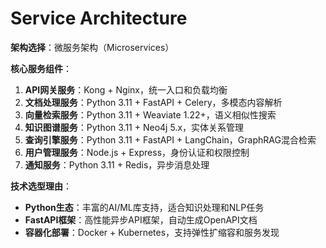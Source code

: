 # Service Architecture

**架构选择**：微服务架构（Microservices）

**核心服务组件**：
1. **API网关服务**：Kong + Nginx，统一入口和负载均衡
2. **文档处理服务**：Python 3.11 + FastAPI + Celery，多模态内容解析
3. **向量检索服务**：Python 3.11 + Weaviate 1.22+，语义相似性搜索
4. **知识图谱服务**：Python 3.11 + Neo4j 5.x，实体关系管理
5. **查询引擎服务**：Python 3.11 + FastAPI + LangChain，GraphRAG混合检索
6. **用户管理服务**：Node.js + Express，身份认证和权限控制
7. **通知服务**：Python 3.11 + Redis，异步消息处理

**技术选型理由**：
- **Python生态**：丰富的AI/ML库支持，适合知识处理和NLP任务
- **FastAPI框架**：高性能异步API框架，自动生成OpenAPI文档
- **容器化部署**：Docker + Kubernetes，支持弹性扩缩容和服务发现
